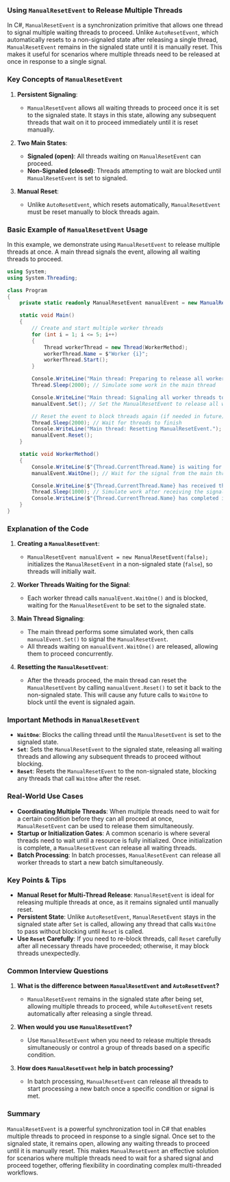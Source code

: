 ### Using `ManualResetEvent` to Release Multiple Threads

In C#, `ManualResetEvent` is a synchronization primitive that allows one thread to signal multiple waiting threads to proceed. Unlike `AutoResetEvent`, which automatically resets to a non-signaled state after releasing a single thread, `ManualResetEvent` remains in the signaled state until it is manually reset. This makes it useful for scenarios where multiple threads need to be released at once in response to a single signal.

### Key Concepts of `ManualResetEvent`

1. **Persistent Signaling**:
   - `ManualResetEvent` allows all waiting threads to proceed once it is set to the signaled state. It stays in this state, allowing any subsequent threads that wait on it to proceed immediately until it is reset manually.

2. **Two Main States**:
   - **Signaled (open)**: All threads waiting on `ManualResetEvent` can proceed.
   - **Non-Signaled (closed)**: Threads attempting to wait are blocked until `ManualResetEvent` is set to signaled.

3. **Manual Reset**:
   - Unlike `AutoResetEvent`, which resets automatically, `ManualResetEvent` must be reset manually to block threads again.

### Basic Example of `ManualResetEvent` Usage

In this example, we demonstrate using `ManualResetEvent` to release multiple threads at once. A main thread signals the event, allowing all waiting threads to proceed.

```csharp
using System;
using System.Threading;

class Program
{
    private static readonly ManualResetEvent manualEvent = new ManualResetEvent(false);

    static void Main()
    {
        // Create and start multiple worker threads
        for (int i = 1; i <= 5; i++)
        {
            Thread workerThread = new Thread(WorkerMethod);
            workerThread.Name = $"Worker {i}";
            workerThread.Start();
        }

        Console.WriteLine("Main thread: Preparing to release all worker threads...");
        Thread.Sleep(2000); // Simulate some work in the main thread

        Console.WriteLine("Main thread: Signaling all worker threads to proceed.");
        manualEvent.Set(); // Set the ManualResetEvent to release all waiting threads

        // Reset the event to block threads again (if needed in future)
        Thread.Sleep(2000); // Wait for threads to finish
        Console.WriteLine("Main thread: Resetting ManualResetEvent.");
        manualEvent.Reset();
    }

    static void WorkerMethod()
    {
        Console.WriteLine($"{Thread.CurrentThread.Name} is waiting for a signal...");
        manualEvent.WaitOne(); // Wait for the signal from the main thread

        Console.WriteLine($"{Thread.CurrentThread.Name} has received the signal and is proceeding.");
        Thread.Sleep(1000); // Simulate work after receiving the signal
        Console.WriteLine($"{Thread.CurrentThread.Name} has completed its work.");
    }
}
```

### Explanation of the Code

1. **Creating a `ManualResetEvent`**:
   - `ManualResetEvent manualEvent = new ManualResetEvent(false);` initializes the `ManualResetEvent` in a non-signaled state (`false`), so threads will initially wait.

2. **Worker Threads Waiting for the Signal**:
   - Each worker thread calls `manualEvent.WaitOne()` and is blocked, waiting for the `ManualResetEvent` to be set to the signaled state.

3. **Main Thread Signaling**:
   - The main thread performs some simulated work, then calls `manualEvent.Set()` to signal the `ManualResetEvent`.
   - All threads waiting on `manualEvent.WaitOne()` are released, allowing them to proceed concurrently.
   
4. **Resetting the `ManualResetEvent`**:
   - After the threads proceed, the main thread can reset the `ManualResetEvent` by calling `manualEvent.Reset()` to set it back to the non-signaled state. This will cause any future calls to `WaitOne` to block until the event is signaled again.

### Important Methods in `ManualResetEvent`

- **`WaitOne`**: Blocks the calling thread until the `ManualResetEvent` is set to the signaled state.
- **`Set`**: Sets the `ManualResetEvent` to the signaled state, releasing all waiting threads and allowing any subsequent threads to proceed without blocking.
- **`Reset`**: Resets the `ManualResetEvent` to the non-signaled state, blocking any threads that call `WaitOne` after the reset.

### Real-World Use Cases

- **Coordinating Multiple Threads**: When multiple threads need to wait for a certain condition before they can all proceed at once, `ManualResetEvent` can be used to release them simultaneously.
- **Startup or Initialization Gates**: A common scenario is where several threads need to wait until a resource is fully initialized. Once initialization is complete, a `ManualResetEvent` can release all waiting threads.
- **Batch Processing**: In batch processes, `ManualResetEvent` can release all worker threads to start a new batch simultaneously.

### Key Points & Tips

- **Manual Reset for Multi-Thread Release**: `ManualResetEvent` is ideal for releasing multiple threads at once, as it remains signaled until manually reset.
- **Persistent State**: Unlike `AutoResetEvent`, `ManualResetEvent` stays in the signaled state after `Set` is called, allowing any thread that calls `WaitOne` to pass without blocking until `Reset` is called.
- **Use `Reset` Carefully**: If you need to re-block threads, call `Reset` carefully after all necessary threads have proceeded; otherwise, it may block threads unexpectedly.

### Common Interview Questions

1. **What is the difference between `ManualResetEvent` and `AutoResetEvent`?**
   - `ManualResetEvent` remains in the signaled state after being set, allowing multiple threads to proceed, while `AutoResetEvent` resets automatically after releasing a single thread.

2. **When would you use `ManualResetEvent`?**
   - Use `ManualResetEvent` when you need to release multiple threads simultaneously or control a group of threads based on a specific condition.

3. **How does `ManualResetEvent` help in batch processing?**
   - In batch processing, `ManualResetEvent` can release all threads to start processing a new batch once a specific condition or signal is met.

### Summary

`ManualResetEvent` is a powerful synchronization tool in C# that enables multiple threads to proceed in response to a single signal. Once set to the signaled state, it remains open, allowing any waiting threads to proceed until it is manually reset. This makes `ManualResetEvent` an effective solution for scenarios where multiple threads need to wait for a shared signal and proceed together, offering flexibility in coordinating complex multi-threaded workflows.
